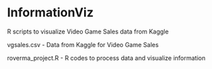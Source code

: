 # InformationViz
R scripts to visualize Video Game Sales data from Kaggle

vgsales.csv - Data from Kaggle for Video Game Sales 

roverma_project.R - R codes to process data and visualize information
